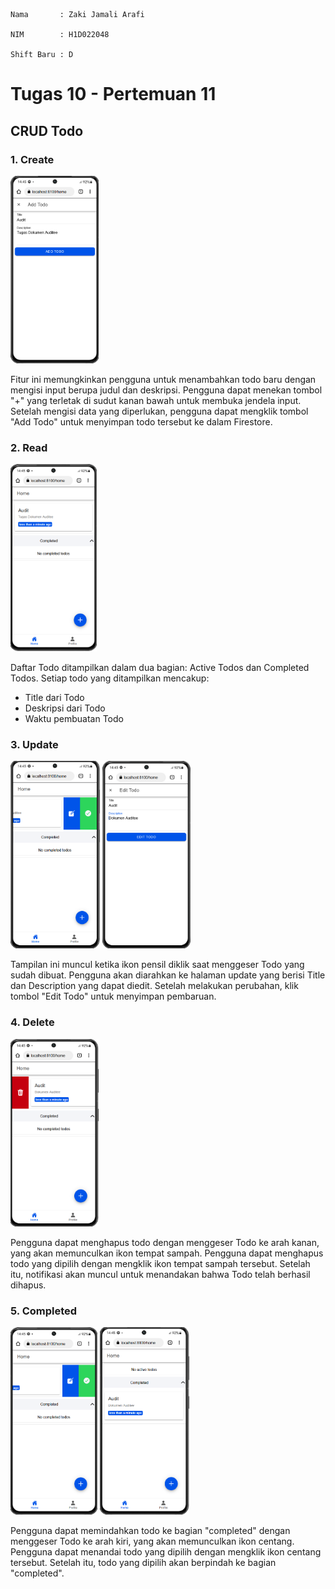     Nama       : Zaki Jamali Arafi

    NIM        : H1D022048

    Shift Baru : D


# Tugas 10 - Pertemuan 11

## CRUD Todo

### 1. Create 

<img src="create.png" height="300">

Fitur ini memungkinkan pengguna untuk menambahkan todo baru dengan mengisi input berupa judul dan deskripsi. Pengguna dapat menekan tombol "+" yang terletak di sudut kanan bawah untuk membuka jendela input. Setelah mengisi data yang diperlukan, pengguna dapat mengklik tombol "Add Todo" untuk menyimpan todo tersebut ke dalam Firestore.

### 2. Read

<img src="read.png" height="300">

Daftar Todo ditampilkan dalam dua bagian: Active Todos dan Completed Todos. Setiap todo yang ditampilkan mencakup:
  - Title dari Todo
  - Deskripsi dari Todo 
  - Waktu pembuatan Todo 

### 3. Update

<img src="update.png" height="300">

<img src="update-2.png" height="300">

Tampilan ini muncul ketika ikon pensil diklik saat menggeser Todo yang sudah dibuat. Pengguna akan diarahkan ke halaman update yang berisi Title dan Description yang dapat diedit. Setelah melakukan perubahan, klik tombol "Edit Todo" untuk menyimpan pembaruan.

### 4. Delete

<img src="delete.png" height="300">

Pengguna dapat menghapus todo dengan menggeser Todo ke arah kanan, yang akan memunculkan ikon tempat sampah. Pengguna dapat menghapus todo yang dipilih dengan mengklik ikon tempat sampah tersebut. Setelah itu, notifikasi akan muncul untuk menandakan bahwa Todo telah berhasil dihapus.

### 5. Completed

<img src="completed.png" height="300">

<img src="completed-2.png" height="300">

Pengguna dapat memindahkan todo ke bagian "completed" dengan menggeser Todo ke arah kiri, yang akan memunculkan ikon centang. Pengguna dapat menandai todo yang dipilih dengan mengklik ikon centang tersebut. Setelah itu, todo yang dipilih akan berpindah ke bagian "completed".